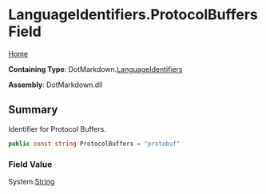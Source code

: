 <a name="_top"></a>

# LanguageIdentifiers\.ProtocolBuffers Field

[Home](../../../README.md#_top)

**Containing Type**: DotMarkdown\.[LanguageIdentifiers](../README.md#_top)

**Assembly**: DotMarkdown\.dll

## Summary

Identifier for Protocol Buffers\.

```csharp
public const string ProtocolBuffers = "protobuf"
```

### Field Value

System\.[String](https://docs.microsoft.com/en-us/dotnet/api/system.string)